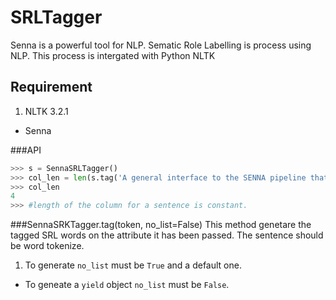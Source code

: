 # SRLTagger
Senna is a powerful tool for NLP. Sematic Role Labelling is process using NLP. This process is intergated with Python NLTK

## Requirement

1. NLTK 3.2.1
* Senna

###API

```python
>>> s = SennaSRLTagger()
>>> col_len = len(s.tag('A general interface to the SENNA pipeline that supports any of the operations specified in SUPPORTED OPERATIONS'.split())[0])
>>> col_len
4
>>> #length of the column for a sentence is constant.
```
###SennaSRKTagger.tag(token, no_list=False)
This method genetare the tagged SRL words on the attribute it has been passed. The sentence should be word tokenize.
1. To generate `no_list` must be `True` and a default one.
* To geneate a `yield` object `no_list` must be `False`.
 
